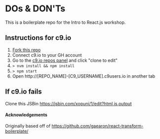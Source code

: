 # DOs & DON'Ts

This is a boilerplate repo for the Intro to React.js workshop.

## Instructions for c9.io

1. [Fork this repo](https://github.com/jjt/c9-react-boilerplate#fork-destination-box)
2. Connect c9.io to your GH account
2. Go to the [c9.io repos panel](https://c9.io/account/repos) and click "clone to edit"
3. `> nvm install && npm install`
4. `> npm start`
5. Open http://[REPO_NAME]-[C9_USERNAME].c9users.io in another tab

## If c9.io fails

Clone this JSBin https://jsbin.com/xopuni/1/edit?html,js,output

#### Acknowledgements
Originally based off of https://github.com/gaearon/react-transform-boilerplate/
